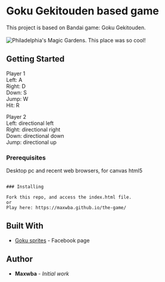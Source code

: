 # Goku Gekitouden based game

This project is based on Bandai game: Goku Gekitouden.<br><br>
![Philadelphia's Magic Gardens. This place was so cool!](https://gamespot1.cbsistatic.com/uploads/scale_tiny/box/7/2/0/2/11245-37202.jpg)

## Getting Started

Player 1 <br>
Left: A <br>
Right: D <br>
Down: S <br>
Jump: W <br>
Hit: R <br>

Player 2 <br>
Left: directional left <br>
Right: directional right<br>
Down: directional down <br>
Jump: directional up <br>


### Prerequisites
Desktop pc and recent web browsers, for canvas html5

```

### Installing

Fork this repo, and access the index.html file.
or
Play here: https://maxwba.github.io/the-game/

```

## Built With

* [Goku sprites](https://www.facebook.com/1485254224854008/photos/pb.1485254224854008.-2207520000../1505683009477796/?type=3&theater) - Facebook page

## Author

* **Maxwba** - *Initial work*
